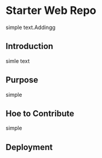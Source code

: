 # Starter Web Repo
simple text.Addingg
## Introduction
simle text
## Purpose
simple
## Hoe to Contribute
simple
## Deployment
